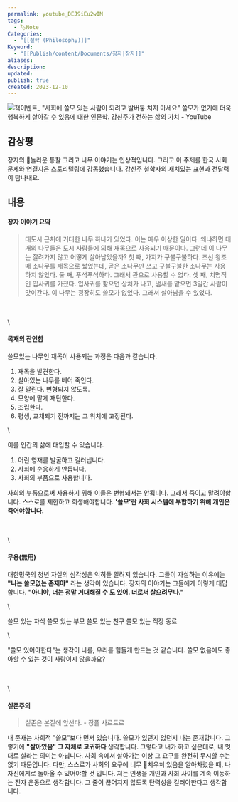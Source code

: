 ```yaml
---
permalink: youtube_DEJ9iEu2wIM
tags:
  - 🏷️Note
Categories:
  - "[[철학 (Philosophy)]]"
Keyword:
  - "[[Publish/content/Documents/장자|장자]]"
aliases: 
description: 
updated: 
publish: true
created: 2023-12-10
---
```



![책이벤트_ "사회에 쓸모 있는 사람이 되려고 발버둥 치지 마세요" 쓸모가 없기에 더욱 행복하게 살아갈 수 있음에 대한 인문학. 강신주가 전하는 삶의 가치 - YouTube](https://www.youtube.com/watch?v=DEJ9iEu2wIM)
## 감상평
장자의 놀라운 통찰 그리고 나무 이야기는 인상적입니다. 
그리고 이 주제를 한국 사회 문제와 연결지은 스토리텔링에 감동했습니다. 
강신주 철학자의 재치있는 표현과 전달력이 탐나내요. 


## 내용
#### 장자 이야기 요약
>대도시 근처에 거대한 나무 하나가 있었다.  이는 매우 이상한 일이다. 왜냐하면 대개의 나무들은 도시 사람들에 의해 재목으로 사용되기 때문이다. 그런데 이 나무는 잘려가지 않고 어떻게 살아남았을까?
> 첫 째, 가지가 구불구불하다. 조선 왕조 때 소나무를 재목으로 썼었는데, 곧은 소나무만 쓰고 구불구불한 소나무는 사용하지 않았다. 
> 둘 째, 푸석푸석하다. 그래서 관으로 사용할 수 없다. 
> 셋 째, 치명적인 입사귀를 가졌다. 입사귀를 핥으면 상처가 나고, 냄새를 맡으면 3일간 사람이 맛이간다. 
> 이 나무는 굉장히도 쓸모가 없었다. 그래서 살아남을 수 있었다. 


\
\
\
	

#### 목재의 잔인함
쓸모있는 나무인 재목이 사용되는 과정은 다음과 같습니다. 
1. 재목을 발견한다. 
2. 살아있는 나무를 베어 죽인다.
3. 잘 말린다. 변형되지 않도록.
4. 모양에 맡게 재단한다. 
5. 조립한다. 
6. 평생, 교채되기 전까지는 그 위치에 고정된다. 


\
	

이를 인간의 삶에 대입할 수 있습니다.  
1. 어린 영재를 발굴하고 길러냅니다. 
2. 사회에 순응하게 만듭니다. 
3. 사회의 부품으로 사용합니다. 

사회의 부품으로써 사용하기 위해 이들은 변형돼서는 안됩니다. 그래서 죽이고 말려야합니다.  스스로를 제한하고 희생해야합니다. 
**'쓸모'란 사회 시스템에 부합하기 위해 개인은 죽어야합니다.**

\
\
\
	

#### 무용(無用)
대한민국의 청년 자살의 심각성은 익히들 알려져 있습니다. 
그들이 자살하는 이유에는 **"나는 쓸모없는 존재야"** 라는 생각이 있습니다. 
장자의 이야기는 그들에게 이렇게 대답합니다. 
**"아니야, 너는 정말 거대해질 수 도 있어. 너로써 살으려무나."**

\
	

쓸모 있는 자식
쓸모 있는 부모
쓸모 있는 친구
쓸모 있는 직장 동료

\
	
"쓸모 있어야한다"는 생각이 나를, 우리를 힘들게 만드는 것 같습니다. 쓸모 없음에도 좋아할 수 있는 것이 사랑이지 않을까요?

\
\
\
	
#### 실존주의
>실존은 본질에 앞선다. 
>\- 장폴 사르트르

내 존재는 사회적 "쓸모"보다 먼저 있습니다. 쓸모가 있던지 없던지 나는 존재합니다. 그렇기에 **"살아있음" 그 자체로 고귀하다** 생각합니다.
그렇다고 내가 하고 싶은데로, 내 멋대로 살라는 의미는 아닙니다. 사회 속에서 살아가는 이상 그 요구를 완전히 무시할 수는 없기 때문입니다. 다만, 스스로가 사회의 요구에 너무 치우쳐 있음을 알아차렸을 때, 나 자신에게로 돌아올 수 있어야할 것 입니다. 
저는 인생을 개인과 사회 사이를 계속 이동하는 진자 운동으로 생각합니다. 그 줄이 끊어지지 않도록 탄력성을 길러야한다고 생각합니다.  
